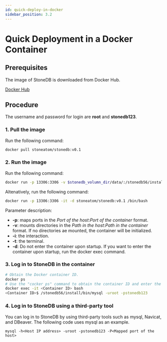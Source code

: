 ```yaml
---
id: quick-deploy-in-docker
sidebar_position: 3.2
---
```


# Quick Deployment in a Docker Container
## Prerequisites
The image of StoneDB is downloaded from Docker Hub.

[Docker Hub](https://hub.docker.com/r/stoneatom/stonedb)

## Procedure
The username and password for login are **root** and **stonedb123**.
### 1. Pull the image
Run the following command:
```bash
docker pull stoneatom/stonedb:v0.1
```
### 2. Run the image
Run the following command:
```bash
docker run -p 13306:3306 -v $stonedb_volumn_dir/data/:/stonedb56/install/data/ -it -d stoneatom/stonedb:v0.1 /bin/bash
```
Altenatively, run the following command:
```bash
docker run -p 13306:3306 -it -d stoneatom/stonedb:v0.1 /bin/bash
```
Parameter description:

- **-p**: maps ports in the _Port of the host_:_Port of the container_ format.
- **-v**: mounts directories in the _Path in the host_:_Path in the container_ format. If no directories ae mounted, the container will be initialized.
- **-i**: the interaction.
- **-t**: the terminal.
- **-d**: Do not enter the container upon startup. If you want to enter the container upon startup, run the  docker exec command.
### **3. Log in to StoneDB in the container**
```bash
# Obtain the Docker container ID.
docker ps
# Use the "cocker ps" command to obtain the container ID and enter the Docker container.
docker exec -it <Container ID> bash
<Container ID>$ /stonedb56/install/bin/mysql -uroot -pstonedb123
```
### **4. Log in to StoneDB using a third-party tool**
You can log in to StoneDB by using third-party tools such as mysql, Navicat, and DBeaver. The following code uses mysql as an example.
```shell
mysql -h<Host IP address> -uroot -pstonedb123 -P<Mapped port of the host>
```